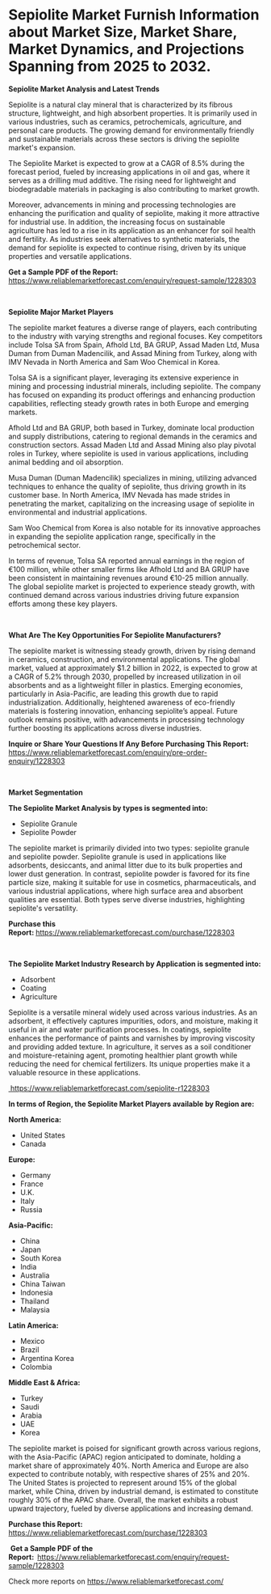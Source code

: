 <p><h1>Sepiolite Market Furnish Information about Market Size, Market Share, Market Dynamics, and Projections Spanning from 2025 to 2032.</h1></p><p><strong>Sepiolite Market Analysis and Latest Trends</strong></p>
<p><p>Sepiolite is a natural clay mineral that is characterized by its fibrous structure, lightweight, and high absorbent properties. It is primarily used in various industries, such as ceramics, petrochemicals, agriculture, and personal care products. The growing demand for environmentally friendly and sustainable materials across these sectors is driving the sepiolite market's expansion.</p><p>The Sepiolite Market is expected to grow at a CAGR of 8.5% during the forecast period, fueled by increasing applications in oil and gas, where it serves as a drilling mud additive. The rising need for lightweight and biodegradable materials in packaging is also contributing to market growth. </p><p>Moreover, advancements in mining and processing technologies are enhancing the purification and quality of sepiolite, making it more attractive for industrial use. In addition, the increasing focus on sustainable agriculture has led to a rise in its application as an enhancer for soil health and fertility. As industries seek alternatives to synthetic materials, the demand for sepiolite is expected to continue rising, driven by its unique properties and versatile applications.</p></p>
<p><strong>Get a Sample PDF of the Report:&nbsp;</strong> <a href="https://www.reliablemarketforecast.com/enquiry/request-sample/1228303?utm_campaign=2603&utm_medium=2&utm_source=Github&utm_content=ia&utm_term=01042025&utm_id=sepiolite">https://www.reliablemarketforecast.com/enquiry/request-sample/1228303</a></p>
<p>&nbsp;</p>
<p><strong>Sepiolite Major Market Players</strong></p>
<p><p>The sepiolite market features a diverse range of players, each contributing to the industry with varying strengths and regional focuses. Key competitors include Tolsa SA from Spain, Afhold Ltd, BA GRUP, Assad Maden Ltd, Musa Duman from Duman Madencilik, and Assad Mining from Turkey, along with IMV Nevada in North America and Sam Woo Chemical in Korea.</p><p>Tolsa SA is a significant player, leveraging its extensive experience in mining and processing industrial minerals, including sepiolite. The company has focused on expanding its product offerings and enhancing production capabilities, reflecting steady growth rates in both Europe and emerging markets.</p><p>Afhold Ltd and BA GRUP, both based in Turkey, dominate local production and supply distributions, catering to regional demands in the ceramics and construction sectors. Assad Maden Ltd and Assad Mining also play pivotal roles in Turkey, where sepiolite is used in various applications, including animal bedding and oil absorption.</p><p>Musa Duman (Duman Madencilik) specializes in mining, utilizing advanced techniques to enhance the quality of sepiolite, thus driving growth in its customer base. In North America, IMV Nevada has made strides in penetrating the market, capitalizing on the increasing usage of sepiolite in environmental and industrial applications.</p><p>Sam Woo Chemical from Korea is also notable for its innovative approaches in expanding the sepiolite application range, specifically in the petrochemical sector.</p><p>In terms of revenue, Tolsa SA reported annual earnings in the region of €100 million, while other smaller firms like Afhold Ltd and BA GRUP have been consistent in maintaining revenues around €10-25 million annually. The global sepiolite market is projected to experience steady growth, with continued demand across various industries driving future expansion efforts among these key players.</p></p>
<p>&nbsp;</p>
<p><strong>What Are The Key Opportunities For Sepiolite Manufacturers?</strong></p>
<p><p>The sepiolite market is witnessing steady growth, driven by rising demand in ceramics, construction, and environmental applications. The global market, valued at approximately $1.2 billion in 2022, is expected to grow at a CAGR of 5.2% through 2030, propelled by increased utilization in oil absorbents and as a lightweight filler in plastics. Emerging economies, particularly in Asia-Pacific, are leading this growth due to rapid industrialization. Additionally, heightened awareness of eco-friendly materials is fostering innovation, enhancing sepiolite’s appeal. Future outlook remains positive, with advancements in processing technology further boosting its applications across diverse industries.</p></p>
<p><strong>Inquire or Share Your Questions If Any Before Purchasing This Report:</strong> <a href="https://www.reliablemarketforecast.com/enquiry/pre-order-enquiry/1228303?utm_campaign=2603&utm_medium=2&utm_source=Github&utm_content=ia&utm_term=01042025&utm_id=sepiolite">https://www.reliablemarketforecast.com/enquiry/pre-order-enquiry/1228303</a></p>
<p>&nbsp;</p>
<p><strong>Market Segmentation</strong></p>
<p><strong>The Sepiolite Market Analysis by types is segmented into:</strong></p>
<p><ul><li>Sepiolite Granule</li><li>Sepiolite Powder</li></ul></p>
<p><p>The sepiolite market is primarily divided into two types: sepiolite granule and sepiolite powder. Sepiolite granule is used in applications like adsorbents, desiccants, and animal litter due to its bulk properties and lower dust generation. In contrast, sepiolite powder is favored for its fine particle size, making it suitable for use in cosmetics, pharmaceuticals, and various industrial applications, where high surface area and absorbent qualities are essential. Both types serve diverse industries, highlighting sepiolite's versatility.</p></p>
<p><strong>Purchase this Report:&nbsp;</strong><a href="https://www.reliablemarketforecast.com/purchase/1228303?utm_campaign=2603&utm_medium=2&utm_source=Github&utm_content=ia&utm_term=01042025&utm_id=sepiolite">https://www.reliablemarketforecast.com/purchase/1228303</a></p>
<p>&nbsp;</p>
<p><strong>The Sepiolite Market Industry Research by Application is segmented into:</strong></p>
<p><ul><li>Adsorbent</li><li>Coating</li><li>Agriculture</li></ul></p>
<p><p>Sepiolite is a versatile mineral widely used across various industries. As an adsorbent, it effectively captures impurities, odors, and moisture, making it useful in air and water purification processes. In coatings, sepiolite enhances the performance of paints and varnishes by improving viscosity and providing added texture. In agriculture, it serves as a soil conditioner and moisture-retaining agent, promoting healthier plant growth while reducing the need for chemical fertilizers. Its unique properties make it a valuable resource in these applications.</p></p>
<p><a href="https://www.reliablemarketforecast.com/sepiolite-r1228303?utm_campaign=2603&utm_medium=2&utm_source=Github&utm_content=ia&utm_term=01042025&utm_id=sepiolite">&nbsp;https://www.reliablemarketforecast.com/sepiolite-r1228303</a></p>
<p><strong>In terms of Region, the Sepiolite Market Players available by Region are:</strong></p>
<p>
    <p> <strong> North America: </strong>
        <ul>
            <li>United States</li>
            <li>Canada</li>
        </ul>
        </p> 
    <p> <strong> Europe: </strong>
        <ul>
            <li>Germany</li>
            <li>France</li>
            <li>U.K.</li>
            <li>Italy</li>
            <li>Russia</li>
        </ul>
        </p> 
    <p> <strong> Asia-Pacific: </strong>
        <ul>
            <li>China</li>
            <li>Japan</li>
            <li>South Korea</li>
            <li>India</li>
            <li>Australia</li>
            <li>China Taiwan</li>
            <li>Indonesia</li>
            <li>Thailand</li>
            <li>Malaysia</li>
        </ul>
        </p> 
    <p> <strong> Latin America: </strong>
        <ul>
            <li>Mexico</li>
            <li>Brazil</li>
            <li>Argentina Korea</li>
            <li>Colombia</li>
        </ul>
        </p> 
    <p> <strong> Middle East & Africa: </strong>
        <ul>
            <li>Turkey</li>
            <li>Saudi</li>
            <li>Arabia</li>
            <li>UAE</li>
            <li>Korea</li>
        </ul>
    </p>
    </p>
<p><p>The sepiolite market is poised for significant growth across various regions, with the Asia-Pacific (APAC) region anticipated to dominate, holding a market share of approximately 40%. North America and Europe are also expected to contribute notably, with respective shares of 25% and 20%. The United States is projected to represent around 15% of the global market, while China, driven by industrial demand, is estimated to constitute roughly 30% of the APAC share. Overall, the market exhibits a robust upward trajectory, fueled by diverse applications and increasing demand.</p></p>
<p><strong>Purchase this Report: </strong><a href="https://www.reliablemarketforecast.com/purchase/1228303?utm_campaign=2603&utm_medium=2&utm_source=Github&utm_content=ia&utm_term=01042025&utm_id=sepiolite">https://www.reliablemarketforecast.com/purchase/1228303</a></p>
<p>&nbsp;<strong>Get a Sample PDF of the Report:&nbsp;&nbsp;</strong><a href="https://www.reliablemarketforecast.com/enquiry/request-sample/1228303?utm_campaign=2603&utm_medium=2&utm_source=Github&utm_content=ia&utm_term=01042025&utm_id=sepiolite">https://www.reliablemarketforecast.com/enquiry/request-sample/1228303</a></p>
<p><strong></strong></p>
<p>Check more reports on <a href="https://www.reliablemarketforecast.com/?utm_campaign=2603&utm_medium=2&utm_source=Github&utm_content=ia&utm_term=01042025&utm_id=sepiolite">https://www.reliablemarketforecast.com/</a></p>